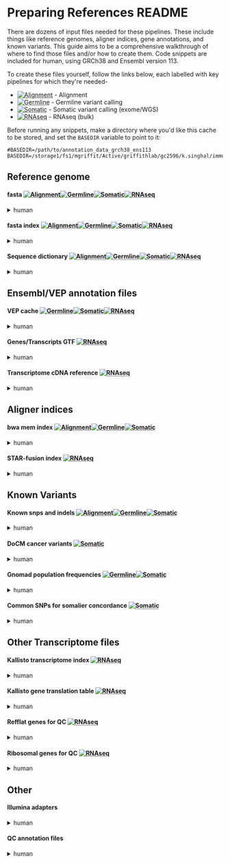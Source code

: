 # Preparing References README

There are dozens of input files needed for these pipelines.  These include things like reference genomes, aligner indices, gene annotations, and known variants.   This guide aims to be a comprehensive walkthrough of where to find those files and/or how to create them. Code snippets are included for human, using GRCh38 and Ensembl version 113. 

To create these files yourself, follow the links below, each labelled with key pipelines for which they're needed-

* <abbr title="Alignment"><abbr title="Alignment">![Alignment](img/a_sm.png)</abbr></abbr> - Alignment
* <abbr title="Germline">![Germline](img/g_sm.png)</abbr> - Germline variant calling
* <abbr title="Somatic">![Somatic](img/s_sm.png)</abbr> - Somatic variant calling (exome/WGS)
* <abbr title="RNAseq">![RNAseq](img/r_sm.png)</abbr> - RNAseq (bulk)

Before running any snippets, make a directory where you'd like this cache to be stored, and set the `BASEDIR` variable to point to it:

```
#BASEDIR=/path/to/annotation_data_grch38_ens113
BASEDIR=/storage1/fs1/mgriffit/Active/griffithlab/gc2596/k.singhal/immuno_manuscript/preparing_references/annotation_data_grch38_ens113
```

## Reference genome 
#### fasta <abbr title="Alignment">![Alignment](img/a_sm.png)</abbr><abbr title="Germline">![Germline](img/g_sm.png)</abbr><abbr title="Somatic">![Somatic](img/s_sm.png)</abbr><abbr title="RNAseq">![RNAseq](img/r_sm.png)</abbr>
<details><summary>human</summary>
<p>
We will use the 1000 genomes version of the human GRCh38 build. This reference includes extra decoy and HLA sequences in addition to the alternate haplotypes provided from the GRC consortium. 

```
mkdir -p $BASEDIR/reference_genome
wget -O $BASEDIR/reference_genome/all_sequences.fa https://ftp.1000genomes.ebi.ac.uk/vol1/ftp/technical/reference/GRCh38_reference_genome/GRCh38_full_analysis_set_plus_decoy_hla.fa
```

</p>
</details>

#### fasta index <abbr title="Alignment">![Alignment](img/a_sm.png)</abbr><abbr title="Germline">![Germline](img/g_sm.png)</abbr><abbr title="Somatic">![Somatic](img/s_sm.png)</abbr><abbr title="RNAseq">![RNAseq](img/r_sm.png)</abbr>
<details><summary>human</summary>
<p>
From docker image `mgibio/samtools-cwl:1.0.0`

```
/opt/samtools/bin/samtools faidx $BASEDIR/reference_genome/all_sequences.fa
```

</p>
</details>

#### Sequence dictionary <abbr title="Alignment">![Alignment](img/a_sm.png)</abbr><abbr title="Germline">![Germline](img/g_sm.png)</abbr><abbr title="Somatic">![Somatic](img/s_sm.png)</abbr><abbr title="RNAseq">![RNAseq](img/r_sm.png)</abbr>
<details><summary>human</summary>
<p>
From docker image `mgibio/picard-cwl:2.18.1`

```
java -jar /opt/picard/picard.jar CreateSequenceDictionary R=$BASEDIR/reference_genome/all_sequences.fa O=$BASEDIR/reference_genome/all_sequences.dict
```

</p>
</details>

## Ensembl/VEP annotation files

#### VEP cache <abbr title="Germline">![Germline](img/g_sm.png)</abbr><abbr title="Somatic">![Somatic](img/s_sm.png)</abbr><abbr title="RNAseq">![RNAseq](img/r_sm.png)</abbr>
<details><summary>human</summary>
<p>Select the most recent [docker image from your desired ensembl version](https://hub.docker.com/r/ensemblorg/ensembl-vep/tags).  Our current release uses `ensemblorg/ensembl-vep:release_113.3`
Inside that container, run the following (mount the appropriate volumes if needed):

```
mkdir $BASEDIR/vep_cache
/usr/bin/perl /opt/vep/src/ensembl-vep/INSTALL.pl --CACHEDIR $BASEDIR/vep_cache --AUTO cf --SPECIES homo_sapiens --ASSEMBLY GRCh38
```

If for some reason the desired cache version and docker image version in use do not match, add `--CACHE_VERSION <version>`
</p>
</details>

#### Genes/Transcripts GTF <abbr title="RNAseq">![RNAseq](img/r_sm.png)</abbr>
<details><summary>human</summary>
<p>

```
mkdir -p $BASEDIR/rna_seq_annotation
cd $BASEDIR/rna_seq_annotation
wget -O $BASEDIR/rna_seq_annotation/Homo_sapiens.GRCh38.113.gtf.gz https://ftp.ensembl.org/pub/release-113/gtf/homo_sapiens/Homo_sapiens.GRCh38.113.gtf.gz
gunzip Homo_sapiens.GRCh38.113.gtf.gz
```

The reference uses "chr" prefixes (chr1, chr2, chr3), while the Ensembl gtf does not (1, 2, 3), so we need to convert the gtf: 

``` 
cd $BASEDIR/rna_seq_annotation/
wget https://raw.githubusercontent.com/chrisamiller/convertEnsemblGTF/master/convertEnsemblGTF.pl
mv $BASEDIR/rna_seq_annotation/Homo_sapiens.GRCh38.113.gtf $BASEDIR/rna_seq_annotation/Homo_sapiens.GRCh38.113.gtf.orig
perl convertEnsemblGTF.pl $BASEDIR/reference_genome/all_sequences.dict $BASEDIR/vep_cache/homo_sapiens/113_GRCh38/chr_synonyms.txt $BASEDIR/rna_seq_annotation/Homo_sapiens.GRCh38.113.gtf.orig >$BASEDIR/rna_seq_annotation/Homo_sapiens.GRCh38.113.gtf && rm -f $BASEDIR/rna_seq_annotation/Homo_sapiens.GRCh38.113.gtf.orig 2> convertEnsemblGTF.stdout
```

</p>
</details>

#### Transcriptome cDNA reference <abbr title="RNAseq">![RNAseq](img/r_sm.png)</abbr> 
<details><summary>human</summary>
<p>
Note that we're not going to convert these coordinates from [1,2,3] to [chr1,chr2,chr3], since Kallisto doesn't include coordinates in it's output.  If pseudobams from kallisto are desired, that conversion would need to be done.

```
wget -O $BASEDIR/rna_seq_annotation/Homo_sapiens.GRCh38.cdna.all.fa.gz https://ftp.ensembl.org/pub/release-113/fasta/homo_sapiens/cdna/Homo_sapiens.GRCh38.cdna.all.fa.gz
```

</p>
</details>

## Aligner indices 

#### bwa mem index <abbr title="Alignment">![Alignment](img/a_sm.png)</abbr><abbr title="Germline">![Germline](img/g_sm.png)</abbr><abbr title="Somatic">![Somatic](img/s_sm.png)</abbr>

<details><summary>human</summary>
<p>From docker image: `mgibio/alignment_helper-cwl:1.0.0`

```
mkdir -p $BASEDIR/aligner_indices/bwamem_0.7.15 
cd $BASEDIR/aligner_indices/bwamem_0.7.15
for i in all_sequences.fa all_sequences.fa.fai all_sequences.dict all_sequences.genome;do 
    ln -s $BASEDIR/reference_genome/$i .
done
/usr/local/bin/bwa index all_sequences.fa
```

</p>
</details>

#### STAR-fusion index <abbr title="RNAseq">![RNAseq](img/r_sm.png)</abbr>
<details><summary>human</summary>
<p> In the `trinityctat/starfusion` docker container:

```
mkdir -p $BASEDIR/aligner_indices/star_fusion 
cd $BASEDIR/aligner_indices/star_fusion
/usr/local/src/STAR-Fusion/ctat-genome-lib-builder/prep_genome_lib.pl --CPU 10 --genome_fa $BASEDIR/reference_genome/all_sequences.fa --gtf $BASEDIR/rna_seq_annotation/Homo_sapiens.GRCh38.113.gtf --pfam_db current --dfam_db human --output_dir $BASEDIR/aligner_indices/star_fusion
```

</p>
</details>

## Known Variants

#### Known snps and indels <abbr title="Alignment">![Alignment](img/a_sm.png)</abbr><abbr title="Germline">![Germline](img/g_sm.png)</abbr><abbr title="Somatic">![Somatic](img/s_sm.png)</abbr>

<details><summary>human</summary>
<p>
dbSNP/indels from the Mills/1000G/etc datasets for use with GATK/Mutect
from the `google/cloud-sdk` image:

```
mkdir $BASEDIR/known_variants
gsutil -m cp -r gs://genomics-public-data/resources/broad/hg38/v0/Homo_sapiens_assembly38.dbsnp138.vcf $BASEDIR/known_variants
gsutil -m cp -r gs://genomics-public-data/resources/broad/hg38/v0/Homo_sapiens_assembly38.dbsnp138.vcf.idx $BASEDIR/known_variants
gsutil -m cp -r gs://genomics-public-data/resources/broad/hg38/v0/Mills_and_1000G_gold_standard.indels.hg38.vcf.gz $BASEDIR/known_variants
gsutil -m cp -r gs://genomics-public-data/resources/broad/hg38/v0/Mills_and_1000G_gold_standard.indels.hg38.vcf.gz.tbi $BASEDIR/known_variants
gsutil -m cp -r gs://genomics-public-data/resources/broad/hg38/v0/Homo_sapiens_assembly38.known_indels.vcf.gz $BASEDIR/known_variants
gsutil -m cp -r gs://genomics-public-data/resources/broad/hg38/v0/Homo_sapiens_assembly38.known_indels.vcf.gz.tbi $BASEDIR/known_variants
```

</p>
</details>

#### DoCM cancer variants <abbr title="Somatic">![Somatic](img/s_sm.png)</abbr>
<details><summary>human</summary>
<p>
Variants from the [Database of Canonical Mutations](http://docm.info) used for hotspot checking in somatic pipelines

```
wget -O $BASEDIR/known_variants/docm.vcf.gz https://github.com/evelyn-schmidt/immuno_gcp_wdl_manuscript/raw/refs/heads/main/reference_inputs/docm.vcf.gz
wget -O $BASEDIR/known_variants/docm.vcf.gz.tbi https://github.com/evelyn-schmidt/immuno_gcp_wdl_manuscript/raw/refs/heads/main/reference_inputs/docm.vcf.gz.tbi
```

</p>
</details>

#### Gnomad population frequencies <abbr title="Germline">![Germline](img/g_sm.png)</abbr><abbr title="Somatic">![Somatic](img/s_sm.png)</abbr>

<details><summary>human</summary>
<p>
This command downloads the V3 of the genome [Gnomad Database](https://gnomad.broadinstitute.org) which has the allele frequencies from 70k WGS samples aligned to GRCh38. This file is ~236gb.

```
# TODO FIGURE OUT WHERE WE WANT TO UPLOAD THESE FILES
wget -O $BASEDIR/known_variants/gnomad.genomes.r3.0.sites.vcf.gz https://storage.googleapis.com/gnomad-public/release/3.0/vcf/genomes/gnomad.genomes.r3.0.sites.vcf.bgz
wget -O $BASEDIR/known_variants/gnomad.genomes.r3.0.sites.vcf.gz.tbi https://storage.googleapis.com/gnomad-public/release/3.0/vcf/genomes/gnomad.genomes.r3.0.sites.vcf.bgz.tbi
```
<p>
<details><summary>lite version</summary>
Can create a lite version containing the population allele frequencies from the full vcf using using bcftools. Tested using bcftools version 1.9.

```
# TODO FIGURE OUT WHERE WE WANT TO UPLOAD THESE FILES
bcftools annotate -x ^INFO/AF,INFO/AF_afr,INFO/AF_amr,INFO/AF_asj,INFO/AF_eas,INFO/AF_fin,INFO/AF_nfe,INFO/AF_oth,INFO/AF_sas --threads $THREADS --output-type z -o $BASEDIR/known_variants/gnomad-lite.genomes.r3.0.sites.vcf.gz $BASEDIR/known_variants/gnomad.genomes.r3.0.sites.vcf.gz 
```

</p>
</details>

</p>
</details>

#### Common SNPs for somalier concordance <abbr title="Somatic">![Somatic](img/s_sm.png)</abbr>
<details><summary>human</summary>
<p>

```
wget -O $BASEDIR/known_variants/somalier_GRCh38.vcf.gz https://github.com/brentp/somalier/files/3412456/sites.hg38.vcf.gz
```

</p>
</details>

## Other Transcriptome files


#### Kallisto transcriptome index <abbr title="RNAseq">![RNAseq](img/r_sm.png)</abbr>
<details><summary>human</summary>
<p>
From docker image `mgibio/rnaseq`

```
kallisto index -i $BASEDIR/rna_seq_annotation/Homo_sapiens.GRCh38.cdna.all.fa.kallisto.idx $BASEDIR/rna_seq_annotation/Homo_sapiens.GRCh38.cdna.all.fa.gz
```

</p>
</details>

#### Kallisto gene translation table <abbr title="RNAseq">![RNAseq](img/r_sm.png)</abbr>

<details><summary>human</summary>
<p>
From docker image `quay.io/biocontainers/bioconductor-biomart:2.42.0--r36_0`

```
cd $BASEDIR/rna_seq_annotation/
Rscript -e 'library(biomaRt);mart <- useMart("ENSEMBL_MART_ENSEMBL", dataset = "hsapiens_gene_ensembl", host="http://jan2019.archive.ensembl.org/");t2g <- getBM(attributes=c("ensembl_transcript_id", "ensembl_gene_id", "external_gene_name"), mart=mart);t2g <- t2g[order(t2g$ensembl_gene_id), ]; write.table(t2g,"ensembl113.transcriptToGene.tsv",sep="\t",row.names=F,quote=F)'
```

</p>
</details>

#### Refflat genes for QC <abbr title="RNAseq">![RNAseq](img/r_sm.png)</abbr>

<details><summary>human</summary>
<p>In docker container: `quay.io/biocontainers/ucsc-gtftogenepred:377--h35c10e6_2`

```
gtfToGenePred -genePredExt -geneNameAsName2 -ignoreGroupsWithoutExons $BASEDIR/rna_seq_annotation/Homo_sapiens.GRCh38.113.gtf /dev/stdout | awk 'BEGIN { OFS="\t"} {print $12, $1, $2, $3, $4, $5, $6, $7, $8, $9, $10}' >$BASEDIR/rna_seq_annotation/Homo_sapiens.GRCh38.113.refFlat.txt
```

</p>
</details>

#### Ribosomal genes for QC <abbr title="RNAseq">![RNAseq](img/r_sm.png)</abbr>
<details><summary>human</summary>
<p>

```
cat $BASEDIR/reference_genome/all_sequences.dict >$BASEDIR/rna_seq_annotation/Homo_sapiens.GRCh38.113.ribo_intervals
grep 'gene_biotype "rRNA"' $BASEDIR/rna_seq_annotation/Homo_sapiens.GRCh38.113.gtf | awk '$3 == "exon"' | cut -f1,4,5,7,9 | perl -lane '/transcript_id "([^"]+)"/ or die "no transcript_id on $.";print join "\t", (@F[0,1,2,3], $1)' | sort -k1V -k2n -k3n >>$BASEDIR/rna_seq_annotation/Homo_sapiens.GRCh38.113.ribo_intervals
```

</p>
</details>

## Other

#### Illumina adapters 

<details><summary>human</summary>
<p>

```
mkdir $BASEDIR/miscellaneous
cd $BASEDIR/miscellaneous
wget -O illumina_multiplex.fa https://github.com/evelyn-schmidt/immuno_gcp_wdl_manuscript/raw/refs/heads/main/reference_inputs/illumina_multiplex.fa
```

</p>
</details>

#### QC annotation files 

<details><summary>human</summary>
<p>

```
cd $BASEDIR/aligner_indices/biscuit_0.3.8
wget http://zwdzwd.io/BISCUITqc/hg38_QC_assets.zip
unzip hg38_QC_assets.zip
```

</p>
</details>